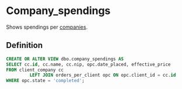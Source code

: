 # Company_spendings

Shows spendings per [companies](../Tables/client_company).
## Definition

```sql
CREATE OR ALTER VIEW dbo.company_spendings AS
SELECT cc.id, cc.name, cc.nip, opc.date_placed, effective_price
FROM client_company cc
         LEFT JOIN orders_per_client opc ON opc.client_id = cc.id
WHERE opc.state = 'completed';
```
